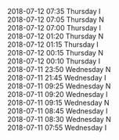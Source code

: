 2018-07-12 07:35 Thursday  I  
2018-07-12 07:05 Thursday  N  
2018-07-12 07:00 Thursday  I  
2018-07-12 01:20 Thursday  N  
2018-07-12 01:15 Thursday  I  
2018-07-12 00:15 Thursday  N  
2018-07-12 00:10 Thursday  I  
2018-07-11 23:50 Wednesday  N  
2018-07-11 21:45 Wednesday  I  
2018-07-11 09:25 Wednesday  N  
2018-07-11 09:20 Wednesday  I  
2018-07-11 09:15 Wednesday  N  
2018-07-11 08:45 Wednesday  I  
2018-07-11 08:30 Wednesday  N  
2018-07-11 07:55 Wednesday  I  

